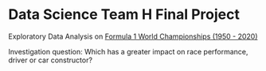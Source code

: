 # Data Science Team H Final Project

Exploratory Data Analysis on [Formula 1 World Championships (1950 - 2020)](https://www.kaggle.com/rohanrao/formula-1-world-championship-1950-2020)

Investigation question: Which has a greater impact on race performance, driver or car constructor?
